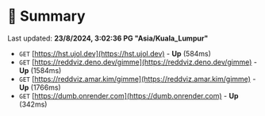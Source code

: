 # 📖 Summary
Last updated: **23/8/2024, 3:02:36 PG "Asia/Kuala_Lumpur"**

- `GET` [https://hst.ujol.dev](https://hst.ujol.dev) - **Up** (584ms)
- `GET` [https://reddviz.deno.dev/gimme](https://reddviz.deno.dev/gimme) - **Up** (1584ms)
- `GET` [https://reddviz.amar.kim/gimme](https://reddviz.amar.kim/gimme) - **Up** (1766ms)
- `GET` [https://dumb.onrender.com](https://dumb.onrender.com) - **Up** (342ms)
